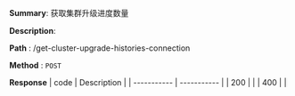 **Summary**: 获取集群升级进度数量

**Description**:

**Path** : /get-cluster-upgrade-histories-connection

**Method** : `POST`

**Response**
| code      | Description |
| ----------- | ----------- |
|  200   |       |
|  400   |       |

